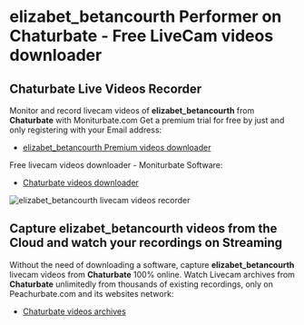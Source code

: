 # elizabet_betancourth Performer on Chaturbate - Free LiveCam videos downloader

## Chaturbate Live Videos Recorder

Monitor and record livecam videos of **elizabet_betancourth** from **Chaturbate** with Moniturbate.com
Get a premium trial for free by just and only registering with your Email address:
* [elizabet_betancourth Premium videos downloader](https://moniturbate.com/request-demo-licence-key.html)

Free livecam videos downloader - Moniturbate Software:
* [Chaturbate videos downloader](https://moniturbate.com/moniturbate-download-software.html)

![elizabet_betancourth livecam videos recorder](https://peachurnet.com/templates/moniturbate-software.png)


## Capture elizabet_betancourth videos from the Cloud and watch your recordings on Streaming

Without the need of downloading a software, capture **elizabet_betancourth** livecam videos from **Chaturbate** 100% online.
Watch Livecam archives from **Chaturbate** unlimitedly from thousands of existing recordings, only on Peachurbate.com and its websites network:
* [Chaturbate videos archives](https://peachurnet.com/)